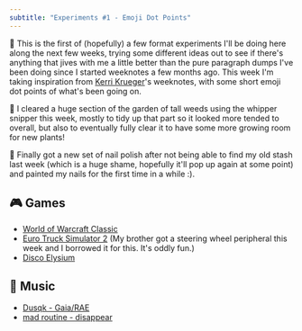 ```yaml
---
subtitle: "Experiments #1 - Emoji Dot Points"
---
```


📝 This is the first of (hopefully) a few format experiments I'll be doing here
along the next few weeks, trying some different ideas out to see if there's
anything that jives with me a little better than the pure paragraph dumps I've
been doing since I started weeknotes a few months ago. This week I'm taking
inspiration from [Kerri Krueger](https://notes.krueger.ink)'s weeknotes, with
some short emoji dot points of what's been going on.

🌿 I cleared a huge section of the garden of tall weeds using the whipper
snipper this week, mostly to tidy up that part so it looked more tended to
overall, but also to eventually fully clear it to have some more growing room
for new plants!

💅 Finally got a new set of nail polish after not being able to find my old
stash last week (which is a huge shame, hopefully it'll pop up again at some
point) and painted my nails for the first time in a while :).

## 🎮 Games

- [World of Warcraft Classic](https://us.shop.battle.net/en-us/family/world-of-warcraft-classic)
- [Euro Truck Simulator 2](https://eurotrucksimulator2.com) (My brother got a
  steering wheel peripheral this week and I borrowed it for this. It's oddly
  fun.)
- [Disco Elysium](https://discoelysium.com)

## 🎵 Music

- [Dusqk - Gaia/RAE](https://www.youtube.com/watch?v=yU_EpBtqiRk)
- [mad routine - disappear](https://www.youtube.com/watch?v=MkDi8L6a5K8)

